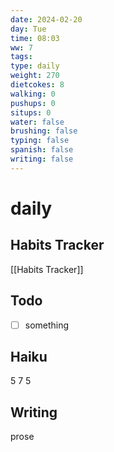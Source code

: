 ```yaml
---
date: 2024-02-20
day: Tue
time: 08:03
ww: 7
tags: 
type: daily
weight: 270
dietcokes: 8
walking: 0
pushups: 0
situps: 0
water: false
brushing: false
typing: false
spanish: false
writing: false
---
```


# daily

## Habits Tracker
[[Habits Tracker]]

## Todo
- [ ] something
## Haiku
5
7
5
## Writing
prose
